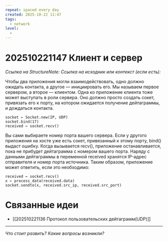 ```yaml
---
repeat: spaced every day
created: 2025-10-22 11:47
tags:
  - network
level:
  -
---
```

# 202510221147 Клиент и сервер

*Ссылка на StructureNote:*
*Ссылка на исходник или контекст (если есть):*

Чтобы два приложения могли взаимодействовать, одно должно ожидать контакта, а другое — инициировать его. Мы называем первое сервером, а второе — клиентом. Одна ко приложение клиента тоже может выступать в роли сервера. Оно должно просто создать сокет, привязать его к порту, на котором ожидается получение дейтаграммы, и дождаться контакта.

```
socket ← Socket.new(IP, UDP) 
socket.bind(17) 
received ← socket.recv()
```

Вы сами выбираете номер порта вашего сервера. Если у другого приложения на хосте уже есть сокет, привязанный к этому порту, bind() выдаст ошибку. Когда вызывается recv(), приложение останавливается, пока не прибудет дейтаграмма с номером вашего порта. Наряду с данными дейтаграммы в переменной received хранятся IP-адрес отправителя и номер порта источника. Таким образом, приложение может ответить, если это необходимо:

```
received ← socket.recv() 
x ← process_data(received.data) 
socket.sendto(x, received.src_ip, received.src_port)
```

# Связанные идеи

- [[202510221136 Протокол пользовательских дейтаграмм(UDP)]]

---

*Что стоит развить? Какие вопросы возникли?*
